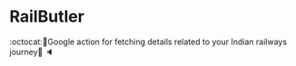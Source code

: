 # RailButler
:octocat::iphone:Google action for fetching details related to your Indian railways journey:railway_car: :speaker:
